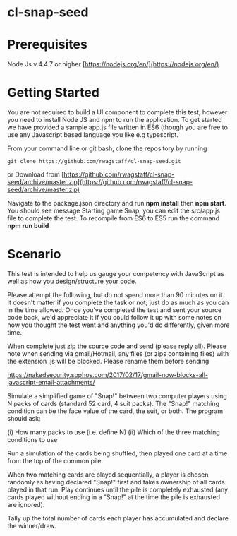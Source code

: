 # cl-snap-seed

# Prerequisites 

Node Js v.4.4.7 or higher [https://nodejs.org/en/](https://nodejs.org/en/)


# Getting Started

You are not required to build a UI component to complete this test, however you need to install Node JS and npm to run the application. To get started we have provided a sample app.js file written in ES6 (though you are free to use any Javascript based language you like e.g typescript.

From your command line or git bash, clone the repository by running 

```git clone https://github.com/rwagstaff/cl-snap-seed.git```

or Download from [https://github.com/rwagstaff/cl-snap-seed/archive/master.zip](https://github.com/rwagstaff/cl-snap-seed/archive/master.zip)

Navigate to the package.json directory and run **npm install** then **npm start**. You should see message Starting game Snap, you can edit the src/app.js file to complete the test. To recompile from ES6 to ES5 run the command **npm run build**

# Scenario

This test is intended to help us gauge your competency with JavaScript as well as how you design/structure your code.
 
Please attempt the following, but do not spend more than 90 minutes on it. It doesn't matter if you complete the task or not; just do as much as you can in the time allowed. Once you've completed the test and sent your source code back, we'd appreciate it if you could follow it up with some notes on how you thought the test went and anything you'd do differently, given more time.
 
When complete just zip the source code and send (please reply all). Please note when sending via gmail/Hotmail, any files (or zips containing files) with the extension .js will be blocked. Please rename them before sending 

https://nakedsecurity.sophos.com/2017/02/17/gmail-now-blocks-all-javascript-email-attachments/

 
Simulate a simplified game of "Snap!" between two computer players using N packs of cards (standard 52 card, 4 suit packs). The "Snap!" matching condition can be the face value of the card, the suit, or both. The program should ask:
 
(i)                  How many packs to use (i.e. define N)
(ii)                Which of the three matching conditions to use
 
Run a simulation of the cards being shuffled, then played one card at a time from the top of the common pile.
 
When two matching cards are played sequentially, a player is chosen randomly as having declared "Snap!" first and takes ownership of all cards played in that run. Play continues until the pile is completely exhausted (any cards played without ending in a "Snap!" at the time the pile is exhausted are ignored).
 
Tally up the total number of cards each player has accumulated and declare the winner/draw.



